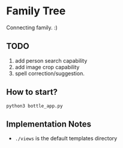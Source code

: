 Family Tree
===============

Connecting family. :)

TODO
-------
1. add person search capability
2. add image crop capability
3. spell correction/suggestion.

How to start?
-----------------

    python3 bottle_app.py

Implementation Notes
----------------------
* `./views` is the default templates directory
